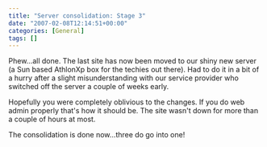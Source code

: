 ```yaml
---
title: "Server consolidation: Stage 3"
date: "2007-02-08T12:14:51+00:00"
categories: [General]
tags: []
---
```


Phew...all done. The last site has now been moved to our shiny new server (a Sun based AthlonXp box for the techies out there). Had to do it in a bit of a hurry after a slight misunderstanding with our service provider who switched off the server a couple of weeks early.

Hopefully you were completely oblivious to the changes. If you do web admin properly that's how it should be. The site wasn't down for more than a couple of hours at most.

The consolidation is done now...three do go into one!
